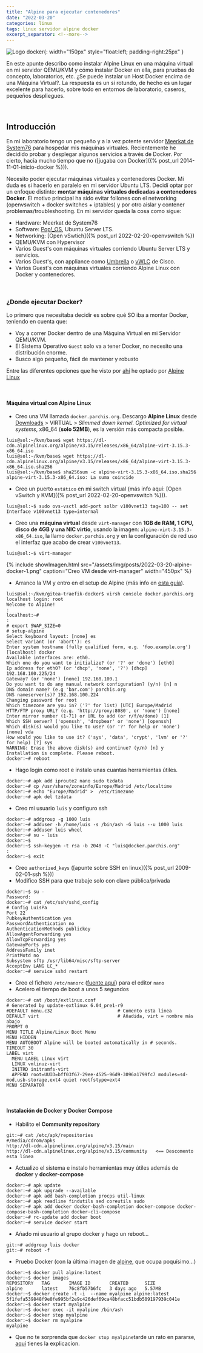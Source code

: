 ```yaml
---
title: "Alpine para ejecutar contenedores"
date: "2022-03-20"
categories: linux
tags: linux servidor alpine docker
excerpt_separator: <!--more-->
---
```


![Logo docker](/assets/img/posts/logo-docker.svg){: width="150px" style="float:left; padding-right:25px" } 

En este apunte describo como instalar Alpine Linux en una máquina virtual en mi servidor QEMU/KVM y cómo instalar Docker en ella, para pruebas de concepto, laboratorios, etc.  ¿Se puede instalar un Host Docker encima de una Máquina Virtual?. La respuesta es un sí rotundo, de hecho es un lugar excelente para hacerlo, sobre todo en entornos de laboratorio, caseros, pequeños despliegues. 


<br clear="left"/>
<!--more-->


## Introducción

En mi laboratorio tengo un pequeño y a la vez potente servidor [Meerkat de System76](https://system76.com/desktops/meerkat) para hospedar mis máquinas virtuales. Recientemente he decidido probar y desplegar algunos servicios a través de Docker. Por cierto, hacía mucho tiempo que no ([jugaba con Docker]({% post_url 2014-11-01-inicio-docker %})). 

Necesito poder ejecutar máquinas virtuales y contenedores Docker. Mi duda es si hacerlo en paralelo en mi servidor Ubuntu LTS. Decidí optar por un enfoque distinto: **montar máquinas virtuales dedicadas a contenedores Docker**. El motivo principal ha sido evitar follones con el networking (openvswitch + docker switches + iptables) y por otro aislar y contener problemas/troubleshooting. En mi servidor queda la cosa como sigue: 

- Hardware: Meerkat de System76
- Software: [Pop!_OS](https://pop.system76.com), Ubuntu Server LTS.
- Networking: [Open vSwtich]({% post_url 2022-02-20-openvswitch %})
- QEMU/KVM con Hypervisor
- Varios Guest's con máquinas virtuales corriendo Ubuntu Server LTS y servicios.
- Varios Guest's, con appliance como [Umbrella](https://umbrella.cisco.com) o [vWLC](https://www.cisco.com/c/en/us/products/wireless/wireless-lan-controller/index.html) de Cisco.
- Varios Guest's con máquinas virtuales corriendo Alpine Linux con Docker y contenedores. 

<br/>

### ¿Donde ejecutar Docker? 

Lo primero que necesitaba decidir es sobre qué SO iba a montar Docker, teniendo en cuenta que: 

- Voy a correr Docker dentro de una Máquina Virtual en mi Servidor QEMU/KVM. 
- El Sistema Operativo `Guest` solo va a tener Docker, no necesito una distribución enorme. 
- Busco algo pequeño, fácil de mantener y robusto

Entre las diferentes opciones que he visto por [ahí](https://kuberty.io/blog/best-os-for-docker/) he optado por [Alpine Linux](https://alpinelinux.org)

<br/>

#### Máquina virtual con Alpine Linux

- Creo una VM llamada `docker.parchis.org`. Descargo **Alpine Linux** desde [Downloads](https://alpinelinux.org/downloads/) > VIRTUAL > *Slimmed down kernel. Optimized for virtual systems*, x86_64 (**solo 52MB**), es la versión más compacta posible.
```console
luis@sol:~/kvm/base$ wget https://dl-cdn.alpinelinux.org/alpine/v3.15/releases/x86_64/alpine-virt-3.15.3-x86_64.iso
luis@sol:~/kvm/base$ wget https://dl-cdn.alpinelinux.org/alpine/v3.15/releases/x86_64/alpine-virt-3.15.3-x86_64.iso.sha256
luis@sol:~/kvm/base$ sha256sum -c alpine-virt-3.15.3-x86_64.iso.sha256
alpine-virt-3.15.3-x86_64.iso: La suma coincide
```
- Creo un puerto `estático` en mi switch virtual (más info aquí: [Open vSwitch y KVM]({% post_url 2022-02-20-openvswitch %})). 
```
luis@sol:~$ sudo ovs-vsctl add-port solbr v100vnet13 tag=100 -- set Interface v100vnet13 type=internal
```
- Creo una **máquina virtual** desde `virt-manager` con **1GB de RAM, 1 CPU, disco de 4GB y una NIC virtio**, usando la imagen: `alpine-virt-3.15.3-x86_64.iso`, la llamo `docker.parchis.org` y en la configuración de red uso el interfaz que acabo de crear `v100vnet13`.
```console
luis@sol:~$ virt-manager
```

{% include showImagen.html 
      src="/assets/img/posts/2022-03-20-alpine-docker-1.png" 
      caption="Creo VM desde virt-manager" 
      width="450px"
      %}


- Arranco la VM y entro en el setup de Alpine (más info en [esta guía](https://wiki.alpinelinux.org/wiki/QEMU)). 
```console
luis@sol:~/kvm/gitea-traefik-docker$ virsh console docker.parchis.org
localhost login: root
Welcome to Alpine!
:
localhost:~#
:
# export SWAP_SIZE=0
# setup-alpine
Select keyboard layout: [none] es
Select variant (or 'abort'): es
Enter system hostname (fully qualified form, e.g. 'foo.example.org') [localhost] docker
Available interfaces are: eth0.
Which one do you want to initialize? (or '?' or 'done') [eth0]
Ip address for eth0? (or 'dhcp', 'none', '?') [dhcp] 192.168.100.225/24
Gateway? (or 'none') [none] 192.168.100.1
Do you want to do any manual network configuration? (y/n) [n] n
DNS domain name? (e.g 'bar.com') parchis.org
DNS nameserver(s)? 192.168.100.224
Changing password for root
Which timezone are you in? ('?' for list) [UTC] Europe/Madrid
HTTP/FTP proxy URL? (e.g. 'http://proxy:8080', or 'none') [none]
Enter mirror number (1-71) or URL to add (or r/f/e/done) [1]
Which SSH server? ('openssh', 'dropbear' or 'none') [openssh]
Which disk(s) would you like to use? (or '?' for help or 'none') [none] vda
How would you like to use it? ('sys', 'data', 'crypt', 'lvm' or '?' for help) [?] sys
WARNING: Erase the above disk(s) and continue? (y/n) [n] y
Installation is complete. Please reboot.
docker:~# reboot
```

- Hago login como root e instalo unas cuantas herramientas útiles. 
```console
docker:~# apk add iproute2 nano sudo tzdata
docker:~# cp /usr/share/zoneinfo/Europe/Madrid /etc/localtime
docker:~# echo "Europe/Madrid" >  /etc/timezone
docker:~# apk del tzdata
```
- Creo mi usuario `luis` y configuro ssh
```console
docker:~# addgroup -g 1000 luis
docker:~# adduser -h /home/luis -s /bin/ash -G luis --u 1000 luis
docker:~# adduser luis wheel
docker:~# su - luis
docker:~$ 
docker:~$ ssh-keygen -t rsa -b 2048 -C "luis@docker.parchis.org"
:
docker:~$ exit
```
- Creo `authorized_keys` ([apunte sobre SSH en linux]({% post_url 2009-02-01-ssh %}))
- Modifico SSH para que trabaje solo con clave pública/privada
```console
docker:~$ su -
Password:
docker:~# cat /etc/ssh/sshd_config
# Config LuisPa
Port 22
PubkeyAuthentication yes
PasswordAuthentication no
AuthenticationMethods publickey
AllowAgentForwarding yes
AllowTcpForwarding yes
GatewayPorts yes
AddressFamily inet
PrintMotd no
Subsystem sftp /usr/lib64/misc/sftp-server
AcceptEnv LANG LC_*
docker:~# service sshd restart
```
- Creo el fichero `/etc/nanorc` ([fuente aquí](https://gist.github.com/LuisPalacios/4e07adf45ec1ba074939317b59d616a4)) para el editor `nano` 
- Acelero el tiempo de boot a unos 5 segundos
```console
docker:~# cat /boot/extlinux.conf
# Generated by update-extlinux 6.04_pre1-r9
#DEFAULT menu.c32                        # Comento esta línea
DEFAULT virt                             # Añadida, virt = nombre más abajo
PROMPT 0
MENU TITLE Alpine/Linux Boot Menu
MENU HIDDEN
MENU AUTOBOOT Alpine will be booted automatically in # seconds.
TIMEOUT 30
LABEL virt
  MENU LABEL Linux virt
  LINUX vmlinuz-virt
  INITRD initramfs-virt
  APPEND root=UUID=bff03f67-29ee-4525-96d9-3096a1799fc7 modules=sd-mod,usb-storage,ext4 quiet rootfstype=ext4
MENU SEPARATOR
```

<br/>

#### Instalación de Docker y Docker Compose

- Habilito el **Community repository**
```console
git:~# cat /etc/apk/repositories
#/media/cdrom/apks
http://dl-cdn.alpinelinux.org/alpine/v3.15/main
http://dl-cdn.alpinelinux.org/alpine/v3.15/community   <== Descomento esta línea
```
- Actualizo el sistema e instalo herramientas muy útiles además de **docker** y **docker-compose**
```console
docker:~# apk update
docker:~# apk upgrade --available
docker:~# apk add bash-completion procps util-linux 
docker:~# apk readline findutils sed coreutils sudo
docker:~# apk add docker docker-bash-completion docker-compose docker-compose-bash-completion docker-cli-compose
docker:~# rc-update add docker boot
docker:~# service docker start
```
- Añado mi usuario al grupo docker y hago un reboot...
```console
git:~# addgroup luis docker
git:~# reboot -f
```
- Pruebo Docker (con la última imagen de [alpine](https://hub.docker.com/_/alpine), que ocupa poquísimo...)
```console
docker:~$ docker pull alpine:latest
docker:~$ docker images
REPOSITORY   TAG       IMAGE ID       CREATED      SIZE
alpine       latest    76c8fb57b6fc   3 days ago   5.57MB
docker:~$ docker create -t -i  --name myalpine alpine:latest
5f1fefa539848f9e0fe995bf2e9c426def69ca48bfacc51bdb509197939c041e
docker:~$ docker start myalpine
docker:~$ docker exec -it myalpine /bin/ash
docker:~$ docker stop myalpine
docker:~$ docker rm myalpine
myalpine
```
- Que no te sorprenda que `docker stop myalpine`tarde un rato en pararse, [aquí](https://stackoverflow.com/questions/60493765/running-and-stopping-an-alpine-docker-container-takes-about-10x-as-long-as-cento) tienes la explicacion.
 